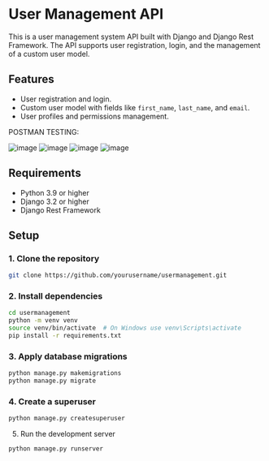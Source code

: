 # User Management API

This is a user management system API built with Django and Django Rest Framework. The API supports user registration, login, and the management of a custom user model.

## Features

- User registration and login.
- Custom user model with fields like `first_name`, `last_name`, and `email`.
- User profiles and permissions management.

POSTMAN TESTING:

![image](https://github.com/user-attachments/assets/89bb4323-a5e1-40d4-8ccc-3117c0427bf6)
![image](https://github.com/user-attachments/assets/49618a42-2a0e-4efc-bfc4-578186b87d09)
![image](https://github.com/user-attachments/assets/fac1c6a8-6e7f-4fee-aba7-e70d43b26aa5)
![image](https://github.com/user-attachments/assets/b131920b-b202-45c3-8772-736dfa5ea0a2)






## Requirements

- Python 3.9 or higher
- Django 3.2 or higher
- Django Rest Framework

## Setup

### 1. Clone the repository

```bash
git clone https://github.com/yourusername/usermanagement.git
```

### 2. Install dependencies
```bash
cd usermanagement
python -m venv venv
source venv/bin/activate  # On Windows use venv\Scripts\activate
pip install -r requirements.txt
```

### 3. Apply database migrations
```bash
python manage.py makemigrations
python manage.py migrate
```
### 4. Create a superuser
```bash
python manage.py createsuperuser
```
5. Run the development server
```bash
python manage.py runserver
```
